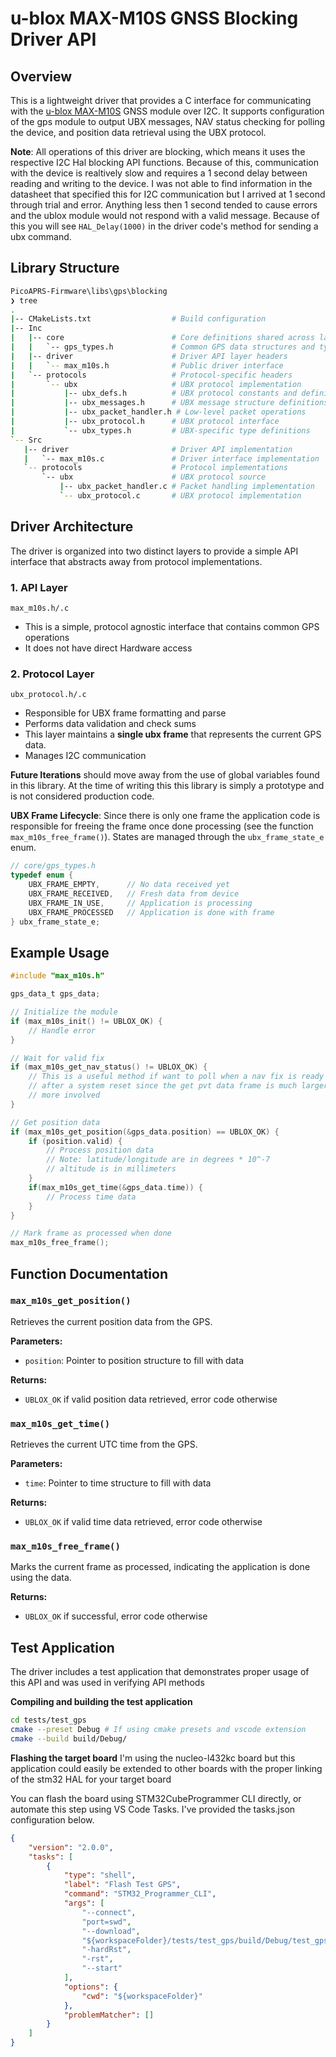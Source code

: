 # u-blox MAX-M10S GNSS Blocking Driver API

## Overview
This is a lightweight driver that provides a C interface for communicating with the [u-blox MAX-M10S](https://www.u-blox.com/en/product/max-m10-series?legacy=Current#Documentation-&-resources) GNSS module over I2C. It supports configuration of the gps module to output UBX messages, NAV status checking for polling the device, and position data retrieval using the UBX protocol.

**Note**: All operations of this driver are blocking, which means it uses the respective I2C Hal blocking API functions. Because of this, communication with the device is realtively slow and requires a 1 second delay between reading and writing to the device. I was not  able to find information in the datasheet that specified this for I2C communication but I arrived at 1 second through trial and error. Anything less then 1 second tended to cause errors and the ublox module would not respond with a valid message. Because of this you will see `HAL_Delay(1000)` in the driver code's method for sending a ubx command.

## Library Structure
```bash
PicoAPRS-Firmware\libs\gps\blocking
❯ tree
.
|-- CMakeLists.txt                  # Build configuration
|-- Inc
|   |-- core                        # Core definitions shared across layers
|   |   `-- gps_types.h             # Common GPS data structures and types
|   |-- driver                      # Driver API layer headers
|   |   `-- max_m10s.h              # Public driver interface
|   `-- protocols                   # Protocol-specific headers
|       `-- ubx                     # UBX protocol implementation
|           |-- ubx_defs.h          # UBX protocol constants and definitions
|           |-- ubx_messages.h      # UBX message structure definitions
|           |-- ubx_packet_handler.h # Low-level packet operations
|           |-- ubx_protocol.h      # UBX protocol interface
|           `-- ubx_types.h         # UBX-specific type definitions
`-- Src
   |-- driver                       # Driver API implementation
   |   `-- max_m10s.c               # Driver interface implementation
   `-- protocols                    # Protocol implementations
       `-- ubx                      # UBX protocol source
           |-- ubx_packet_handler.c # Packet handling implementation
           `-- ubx_protocol.c       # UBX protocol implementation
```
## Driver Architecture
The driver is organized into two distinct layers to provide a simple API interface that abstracts away from protocol implementations.
### 1. API Layer
`max_m10s.h/.c`
- This is a simple, protocol agnostic interface that contains common GPS operations
- It does not have direct Hardware access

### 2. Protocol Layer
`ubx_protocol.h/.c`
- Responsible for UBX frame formatting and parse
- Performs data validation and check sums
- This layer maintains a **single ubx frame** that represents the current GPS data.
- Manages I2C communication

**Future Iterations** should move away from the use of global variables found in this library. At the time of writing this this library is simply a prototype and is not considered production code.

**UBX Frame Lifecycle**: Since there is only one frame the application code is responsible for freeing the frame once done processing (see the function `max_m10s_free_frame()`). States are managed through the `ubx_frame_state_e` enum.

```c
// core/gps_types.h
typedef enum {
    UBX_FRAME_EMPTY,      // No data received yet
    UBX_FRAME_RECEIVED,   // Fresh data from device
    UBX_FRAME_IN_USE,     // Application is processing
    UBX_FRAME_PROCESSED   // Application is done with frame
} ubx_frame_state_e;
```


## Example Usage
```c
#include "max_m10s.h"

gps_data_t gps_data;

// Initialize the module
if (max_m10s_init() != UBLOX_OK) {
    // Handle error
}

// Wait for valid fix
if (max_m10s_get_nav_status() != UBLOX_OK) {
    // This is a useful method if want to poll when a nav fix is ready or
    // after a system reset since the get pvt data frame is much larger and
    // more involved
}

// Get position data
if (max_m10s_get_position(&gps_data.position) == UBLOX_OK) {
    if (position.valid) {
        // Process position data
        // Note: latitude/longitude are in degrees * 10^-7
        // altitude is in millimeters
    }
    if(max_m10s_get_time(&gps_data.time)) {
        // Process time data
    }
}

// Mark frame as processed when done
max_m10s_free_frame();
```

## Function Documentation
### `max_m10s_get_position()`
Retrieves the current position data from the GPS.

**Parameters:**
- `position`: Pointer to position structure to fill with data

**Returns:**
- `UBLOX_OK` if valid position data retrieved, error code otherwise

### `max_m10s_get_time()`
Retrieves the current UTC time from the GPS.

**Parameters:**
- `time`: Pointer to time structure to fill with data

**Returns:**
- `UBLOX_OK` if valid time data retrieved, error code otherwise

### `max_m10s_free_frame()`
Marks the current frame as processed, indicating the application is done using the data.

**Returns:**
- `UBLOX_OK` if successful, error code otherwise



## Test Application
The driver includes a test application that demonstrates proper usage of this API and
was used in verifying API methods


**Compiling and building the test application**
```bash
cd tests/test_gps
cmake --preset Debug # If using cmake presets and vscode extension
cmake --build build/Debug/
```
**Flashing the target board**
I'm using the nucleo-l432kc board but this application could easily be extended to other boards with the proper linking of the stm32 HAL for your target board

You can flash the board using STM32CubeProgrammer CLI directly, or automate this step using VS Code Tasks. I've provided the tasks.json configuration below.
```json
{
    "version": "2.0.0",
    "tasks": [
        {
            "type": "shell",
            "label": "Flash Test GPS",
            "command": "STM32_Programmer_CLI",
            "args": [
                "--connect",
                "port=swd",
                "--download",
                "${workspaceFolder}/tests/test_gps/build/Debug/test_gps.elf",
                "-hardRst",
                "-rst",
                "--start"
            ],
            "options": {
                "cwd": "${workspaceFolder}"
            },
            "problemMatcher": []
        }
    ]
}
```

